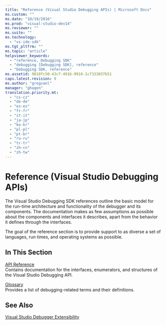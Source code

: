 ```yaml
---
title: "Reference (Visual Studio Debugging APIs) | Microsoft Docs"
ms.custom: ""
ms.date: "10/19/2016"
ms.prod: "visual-studio-dev14"
ms.reviewer: ""
ms.suite: ""
ms.technology: 
  - "vs-ide-sdk"
ms.tgt_pltfrm: ""
ms.topic: "article"
helpviewer_keywords: 
  - "reference, Debugging SDK"
  - "debugging [Debugging SDK], reference"
  - "Debugging SDK, reference"
ms.assetid: 9810fc50-43c7-4916-9916-1cf333037b51
caps.latest.revision: 9
ms.author: "gregvanl"
manager: "ghogen"
translation.priority.mt: 
  - "cs-cz"
  - "de-de"
  - "es-es"
  - "fr-fr"
  - "it-it"
  - "ja-jp"
  - "ko-kr"
  - "pl-pl"
  - "pt-br"
  - "ru-ru"
  - "tr-tr"
  - "zh-cn"
  - "zh-tw"
---
```

# Reference (Visual Studio Debugging APIs)
The Visual Studio Debugging SDK references outline the basic model for the run-time architecture and functionality of the debugger and its components. The documentation makes as few assumptions as possible about the components and interfaces it describes, apart from the behavior it defines through the interfaces.  
  
 The goal of the reference section is to provide support to as diverse a set of languages, run times, and operating systems as possible.  
  
## In This Section  
 [API Reference](../extensibility/api-reference--visual-studio-debugging-.md)  
 Contains documentation for the interfaces, enumerators, and structures of the Visual Studio Debugging API.  
  
 [Glossary](../extensibility/visual-studio-debugger-glossary.md)  
 Provides a list of debugging-related terms and their definitions.  
  
## See Also  
 [Visual Studio Debugger Extensibility](../extensibility/visual-studio-debugger-extensibility.md)